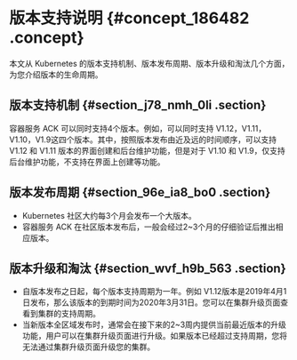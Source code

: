 # 版本支持说明 {#concept_186482 .concept}

本文从 Kubernetes 的版本支持机制、版本发布周期、版本升级和淘汰几个方面，为您介绍版本的生命周期。

## 版本支持机制 {#section_j78_nmh_0li .section}

容器服务 ACK 可以同时支持4个版本。例如，可以同时支持 V1.12，V1.11，V1.10，V1.9这四个版本。其中，按照版本发布由近及远的时间顺序，可以支持 V1.12 和 V1.11 版本的界面创建和后台维护功能，但是对于 V1.10 和 V1.9，仅支持后台维护功能，不支持在界面上创建等功能。

## 版本发布周期 {#section_96e_ia8_bo0 .section}

-   Kubernetes 社区大约每3个月会发布一个大版本。
-   容器服务 ACK 在社区版本发布后，一般会经过2~3个月的仔细验证后推出相应版本。

## 版本升级和淘汰 {#section_wvf_h9b_563 .section}

-   自版本发布之日起，每个版本支持周期为一年。例如 V1.12版本是2019年4月1日发布，那么该版本的到期时间为2020年3月31日。您可以在集群升级页面查看到集群的支持周期。
-   当新版本全区域发布时，通常会在接下来的2~3周内提供当前最近版本的升级功能，用户可以在集群升级页面进行升级。如果版本已经超过支持周期，您将无法通过集群升级页面升级您的集群。

